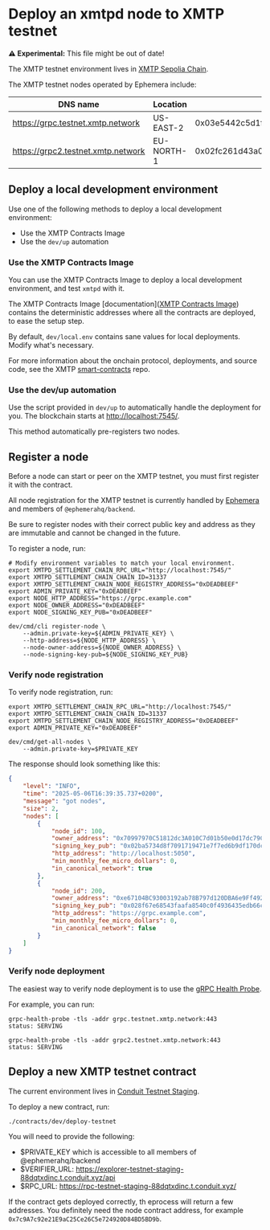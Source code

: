 # Deploy an xmtpd node to XMTP testnet

**⚠️ Experimental:** This file might be out of date!

The XMTP testnet environment lives in [XMTP Sepolia Chain](https://xmtp-testnet.explorer.alchemy.com/).

The XMTP testnet nodes operated by Ephemera include:

| DNS name                           | Location   | Public key                                                           |
| ---------------------------------- | ---------- | -------------------------------------------------------------------- |
| https://grpc.testnet.xmtp.network  | US-EAST-2  | 0x03e5442c5d1fe2f02b6b9a1a386383a7766860b40a6079a0223994ffa2ce10512c |
| https://grpc2.testnet.xmtp.network | EU-NORTH-1 | 0x02fc261d43a0153539a4c64c29763cb0e7e377c0eac2910c3d4bedb2235ac70371 |

## Deploy a local development environment

Use one of the following methods to deploy a local development environment:

- Use the XMTP Contracts Image
- Use the `dev/up` automation
  
### Use the XMTP Contracts Image

You can use the XMTP Contracts Image to deploy a local development environment, and test `xmtpd` with it. 

The XMTP Contracts Image [documentation]([XMTP Contracts Image](https://github.com/xmtp/smart-contracts/blob/main/doc/xmtp-contracts-image.md#using-the-image)) contains the deterministic addresses where all the contracts are deployed, to ease the setup step.

By default, `dev/local.env` contains sane values for local deployments. Modify what's necessary.

For more information about the onchain protocol, deployments, and source code, see the XMTP [smart-contracts](https://github.com/xmtp/smart-contracts) repo.

### Use the dev/up automation

Use the script provided in `dev/up` to automatically handle the deployment for you. The blockchain starts at <http://localhost:7545/>.

This method automatically pre-registers two nodes.

## Register a node

Before a node can start or peer on the XMTP testnet, you must first register it with the contract.

All node registration for the XMTP testnet is currently handled by [Ephemera](https://github.com/ephemeraHQ) and members of `@ephemerahq/backend`.

Be sure to register nodes with their correct public key and address as they are immutable and cannot be changed in the future.

To register a node, run:

```shell
# Modify environment variables to match your local environment.
export XMTPD_SETTLEMENT_CHAIN_RPC_URL="http://localhost:7545/"
export XMTPD_SETTLEMENT_CHAIN_CHAIN_ID=31337
export XMTPD_SETTLEMENT_CHAIN_NODE_REGISTRY_ADDRESS="0xDEADBEEF"
export ADMIN_PRIVATE_KEY="0xDEADBEEF"
export NODE_HTTP_ADDRESS="https://grpc.example.com"
export NODE_OWNER_ADDRESS="0xDEADBEEF"
export NODE_SIGNING_KEY_PUB="0xDEADBEEF"

dev/cmd/cli register-node \
    --admin.private-key=${ADMIN_PRIVATE_KEY} \
    --http-address=${NODE_HTTP_ADDRESS} \
    --node-owner-address=${NODE_OWNER_ADDRESS} \
    --node-signing-key-pub=${NODE_SIGNING_KEY_PUB}
```

### Verify node registration

To verify node registration, run:

```shell
export XMTPD_SETTLEMENT_CHAIN_RPC_URL="http://localhost:7545/"
export XMTPD_SETTLEMENT_CHAIN_CHAIN_ID=31337
export XMTPD_SETTLEMENT_CHAIN_NODE_REGISTRY_ADDRESS="0xDEADBEEF"
export ADMIN_PRIVATE_KEY="0xDEADBEEF"

dev/cmd/get-all-nodes \
    --admin.private-key=$PRIVATE_KEY
```

The response should look something like this:

```json
{
	"level": "INFO",
	"time": "2025-05-06T16:39:35.737+0200",
	"message": "got nodes",
	"size": 2,
	"nodes": [
		{
			"node_id": 100,
			"owner_address": "0x70997970C51812dc3A010C7d01b50e0d17dc79C8",
			"signing_key_pub": "0x02ba5734d8f7091719471e7f7ed6b9df170dc70cc661ca05e688601ad984f068b0",
			"http_address": "http://localhost:5050",
			"min_monthly_fee_micro_dollars": 0,
			"in_canonical_network": true
		},
		{
			"node_id": 200,
			"owner_address": "0xe67104BC93003192ab78B797d120DBA6e9Ff4928",
			"signing_key_pub": "0x028f67e68543faafa8540c0f4936435edb66cd5b4f398853914cb066f905e6130f",
			"http_address": "https://grpc.example.com",
			"min_monthly_fee_micro_dollars": 0,
			"in_canonical_network": false
		}
	]
}
```

### Verify node deployment

The easiest way to verify node deployment is to use the [gRPC Health Probe](https://github.com/grpc-ecosystem/grpc-health-probe).

For example, you can run:

```shell
grpc-health-probe -tls -addr grpc.testnet.xmtp.network:443
status: SERVING
```

```shell
grpc-health-probe -tls -addr grpc2.testnet.xmtp.network:443
status: SERVING
```

## Deploy a new XMTP testnet contract

The current environment lives in [Conduit Testnet Staging](https://explorer-testnet-staging-88dqtxdinc.t.conduit.xyz/).

To deploy a new contract, run:

```bash
./contracts/dev/deploy-testnet 
```

You will need to provide the following:

- $PRIVATE_KEY which is accessible to all members of @ephemerahq/backend
- $VERIFIER_URL: https://explorer-testnet-staging-88dqtxdinc.t.conduit.xyz/api
- $RPC_URL: https://rpc-testnet-staging-88dqtxdinc.t.conduit.xyz/

If the contract gets deployed correctly, th eprocess will return a few addresses. You definitely need the node contract address, for example `0x7c9A7c92e21E9aC25Ce26C5e724920D84BD5BD9b`.
